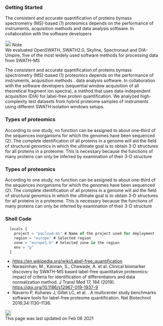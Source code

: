 <div class="main-header"><div id="stick-toc" class="stick-toc"></div><div>

### Getting Started

The consistent and accurate quantification of proteins bymass spectrometry (MS)-based (1) proteomics depends on the
performance of instruments, acquisition methods and data analysis software. In collaboration with the software
developers

<div class="note">
  <div class="note-head flex-center">
    <span>
      <img src="./assets/media/exclamation-circle-solid 1.svg" width="19" height="19" alt="note">
    </span>
    <span>Note</span>
  </div>
  <div class="note-content">
    We evaluated OpenSWATH, SWATH2.0, Skyline, Spectronaut and DIA-Umpire, five of the most widely used software
    methods for processing data from SWATH-MS
  </div>
</div>

The consistent and accurate quantification of proteins bymass spectrometry (MS)-based (1) proteomics depends on the
performance of instruments, acquisition methods . data analysis software. In collaboration with the software
developers (sequential window acquisition of all theoretical fragment ion spectra), a method that uses
data-independent acquisition (DIA) for label-free protein quantification. We analyzed high-complexity test datasets
from hybrid proteome samples of instruments using different SWATH isolation windows setups.

### Types of proteomics

According to one study, no function can be assigned to about one-third of the sequences inorganisms for which the
genomes have been sequenced (2). The complete identification of all proteins in a genome will aid the field of
structural genomics in which the ultimate goal is to obtain 3-D structures for all proteins in a proteome. This is
necessary because the functions of many proteins can only be inferred by examination of their 3-D structure

### Types of proteomics

According to one study, no function can be assigned to about one-third of the sequences inorganisms for which the
genomes have been sequenced (2). The complete identification of all proteins in a genome will aid the field of
structural genomics in which the ultimate goal is to obtain 3-D structures for all proteins in a proteome. This is
necessary because the functions of many proteins can only be inferred by examination of their 3-D structure

### Shell Code


```js
  locals {
    project = "pqcloud-ms" # Name of the project used for deployment
    region = "europe" # Selected region
    zone = "europe1-b" # Selected zone in the region
    env = "p"
  }
```


* https://en.wikipedia.org/wiki/Label-free_quantification
* Narasimhan, M., Kannan, S., Chawade, A. et al. Clinical biomarker discovery by SWATH-MS based label-free
quantitative proteomics: impact of criteria for identification of differentiators and data normalization method. J
Transl Med 17, 184 (2019). https://doi.org/10.1186/s12967-019-1937-9
* Navarro P, Kuharev J, Gillet LC, et al. . A multicenter study benchmarks software tools for label-free
proteome quantification. Nat Biotechnol 2016;34:1130–1136.

<div class="flex-center last-updated"><div><img src="./assets/media/sync-alt-solid 1.svg" width="19" height="19" alt="sync-icon"></div><div class="last-updated-info">This page was last updated on Feb 08 2021</div></div></div></div>
